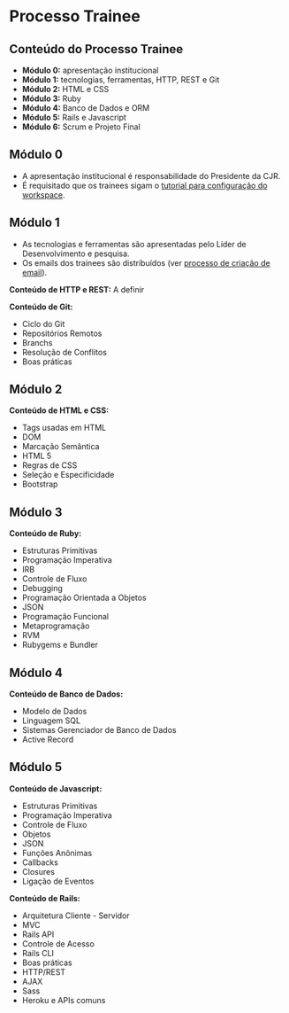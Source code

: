 # Processo Trainee

## Conteúdo do Processo Trainee

* **Módulo 0:** apresentação institucional
* **Módulo 1:** tecnologias, ferramentas, HTTP, REST e Git
* **Módulo 2:** HTML e CSS
* **Módulo 3:** Ruby
* **Módulo 4:** Banco de Dados e ORM
* **Módulo 5:** Rails e Javascript
* **Módulo 6:** Scrum e Projeto Final

## Módulo 0

* A apresentação institucional é responsabilidade do Presidente da CJR.
* É requisitado que os trainees sigam o [tutorial para configuração do workspace]().

## Módulo 1

* As tecnologias e ferramentas são apresentadas pelo Líder de Desenvolvimento e pesquisa.
* Os emails dos trainees são distribuídos \(ver [processo de criação de email](../2-processos/processo-de-criacao-de-email.md)\).

**Conteúdo de HTTP e REST:** A definir

**Conteúdo de Git:**

* Ciclo do Git
* Repositórios Remotos
* Branchs
* Resolução de Conflitos
* Boas práticas

## Módulo 2

**Conteúdo de HTML e CSS:**

* Tags usadas em HTML
* DOM
* Marcação Semântica
* HTML 5
* Regras de CSS
* Seleção e Especificidade
* Bootstrap

## Módulo 3

**Conteúdo de Ruby:**

* Estruturas Primitivas
* Programação Imperativa
* IRB
* Controle de Fluxo
* Debugging
* Programação Orientada a Objetos
* JSON
* Programação Funcional
* Metaprogramação
* RVM
* Rubygems e Bundler

## Módulo 4

**Conteúdo de Banco de Dados:**

* Modelo de Dados
* Linguagem SQL
* Sistemas Gerenciador de Banco de Dados
* Active Record

## Módulo 5

**Conteúdo de Javascript:**

* Estruturas Primitivas
* Programação Imperativa
* Controle de Fluxo
* Objetos
* JSON
* Funções Anônimas
* Callbacks
* Closures
* Ligação de Eventos

**Conteúdo de Rails:**

* Arquitetura Cliente - Servidor
* MVC
* Rails API
* Controle de Acesso
* Rails CLI
* Boas práticas
* HTTP/REST
* AJAX
* Sass
* Heroku e APIs comuns

